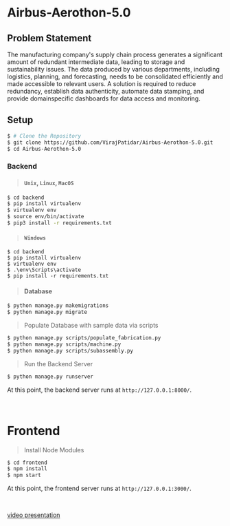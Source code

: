 # Airbus-Aerothon-5.0

## Problem Statement
The manufacturing company's supply chain process generates a significant amount of redundant intermediate data, leading to storage and sustainability issues. The data produced by various departments, including logistics, planning, and forecasting, needs to be consolidated efficiently and made accessible to relevant users. A solution is required to reduce redundancy, establish data authenticity, automate data stamping, and provide domainspecific dashboards for data access and monitoring.

## Setup

```bash
$ # Clone the Repository
$ git clone https://github.com/VirajPatidar/Airbus-Aerothon-5.0.git 
$ cd Airbus-Aerothon-5.0
```

### Backend

> #### `Unix`, `Linux`, `MacOS` 
```bash
$ cd backend
$ pip install virtualenv
$ virtualenv env
$ source env/bin/activate
$ pip3 install -r requirements.txt
```

> #### `Windows` 
```
$ cd backend
$ pip install virtualenv
$ virtualenv env
$ .\env\Scripts\activate
$ pip install -r requirements.txt
```

> #### Database

```bash
$ python manage.py makemigrations
$ python manage.py migrate
```

> Populate Database with sample data via scripts
```bash
$ python manage.py scripts/populate_fabrication.py 
$ python manage.py scripts/machine.py 
$ python manage.py scripts/subassembly.py
```

> Run the Backend Server

```bash
$ python manage.py runserver
```

At this point, the backend server runs at `http://127.0.0.1:8000/`. 

<br />

# Frontend

> Install Node Modules 
```bash
$ cd frontend
$ npm install
$ npm start

```
At this point, the frontend server runs at `http://127.0.0.1:3000/`.

<br />

[video presentation](https://drive.google.com/file/d/1lg_8satarY9BJLqzXiN3Jzw8iF67p2fL/view?usp=share_link)
